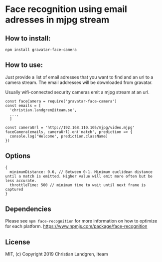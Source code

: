 Face recognition using email adresses in mjpg stream
====

## How to install:

    npm install gravatar-face-camera
  
## How to use:

Just provide a list of email adresses that you want to find and an url to a camera stream. The email addresses will be downloaded from gravatar.

Usually wifi-connected security cameras emit a mjpg stream at an url.


    const faceCamera = require('gravatar-face-camera')
    const emails = [
      'christian.landgren@iteam.se', 
      ..., 
      ]

    const cameraUrl = 'http://192.168.110.105/mjpg/video.mjpg'
    faceCamera(emails, cameraUrl).on('match', prediction => {
      console.log('Welcome', prediction.className)
    })


## Options

    {
      minimumDistance: 0.6, // Between 0-1. Minimum euclidean distance until a match is emitted. Higher value will emit more often but be less accurate.
      throttleTime: 500 // minimum time to wait until next frame is captured
    }

## Dependencies
Please see `npm face-recognition` for more information on how to optimize for each platform. https://www.npmjs.com/package/face-recognition 
  
## License

MIT, (c) Copyright 2019 Christian Landgren, Iteam

